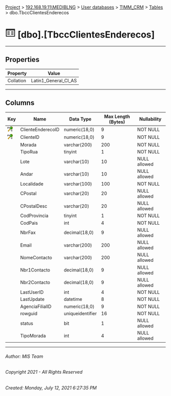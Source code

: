 #### 

[Project](../../../../index.md) > [192.168.19.11\\MEDIBLNG](../../../index.md) > [User databases](../../index.md) > [TIMM_CRM](../index.md) > [Tables](Tables.md) > dbo.TbccClientesEnderecos

# ![Tables](../../../../Images/Table32.png) [dbo].[TbccClientesEnderecos]

---

## <a name="#properties"></a>Properties

| Property | Value |
|---|---|
| Collation | Latin1_General_CI_AS |


---

## <a name="#columns"></a>Columns

| Key | Name | Data Type | Max Length (Bytes) | Nullability |
|---|---|---|---|---|
| [![Cluster Primary Key PK_TbccClientesEnderecos_1: ClienteEnderecoID\ClienteID](../../../../Images/pkcluster.png)](#indexes) | ClienteEnderecoID | numeric(18,0) | 9 | NOT NULL |
| [![Cluster Primary Key PK_TbccClientesEnderecos_1: ClienteEnderecoID\ClienteID](../../../../Images/pkcluster.png)](#indexes) | ClienteID | numeric(18,0) | 9 | NOT NULL |
|  | Morada | varchar(200) | 200 | NOT NULL |
|  | TipoRua | tinyint | 1 | NOT NULL |
|  | Lote | varchar(10) | 10 | NULL allowed |
|  | Andar | varchar(10) | 10 | NULL allowed |
|  | Localidade | varchar(100) | 100 | NOT NULL |
|  | CPostal | varchar(20) | 20 | NULL allowed |
|  | CPostalDesc | varchar(20) | 20 | NULL allowed |
|  | CodProvincia | tinyint | 1 | NOT NULL |
|  | CodPais | int | 4 | NOT NULL |
|  | NbrFax | decimal(18,0) | 9 | NULL allowed |
|  | Email | varchar(200) | 200 | NULL allowed |
|  | NomeContacto | varchar(200) | 200 | NULL allowed |
|  | Nbr1Contacto | decimal(18,0) | 9 | NULL allowed |
|  | Nbr2Contacto | decimal(18,0) | 9 | NULL allowed |
|  | LastUserID | int | 4 | NOT NULL |
|  | LastUpdate | datetime | 8 | NOT NULL |
|  | AgenciaFilialID | numeric(18,0) | 9 | NOT NULL |
|  | rowguid | uniqueidentifier | 16 | NOT NULL |
|  | status | bit | 1 | NULL allowed |
|  | TipoMorada | int | 4 | NULL allowed |


---

###### Author:  MIS Team

###### Copyright 2021 - All Rights Reserved

###### Created: Monday, July 12, 2021 6:27:35 PM

